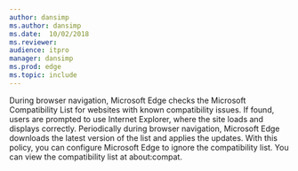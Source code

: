 ```yaml
---
author: dansimp
ms.author: dansimp
ms.date:  10/02/2018
ms.reviewer: 
audience: itpromanager: dansimp
ms.prod: edge
ms.topic: include
---
```


During browser navigation, Microsoft Edge checks the Microsoft Compatibility List for websites with known compatibility issues. If found, users are prompted to use Internet Explorer, where the site loads and displays correctly. Periodically during browser navigation, Microsoft Edge downloads the latest version of the list and applies the updates.  With this policy, you can configure Microsoft Edge to ignore the compatibility list.  You can view the compatibility list at about:compat.

